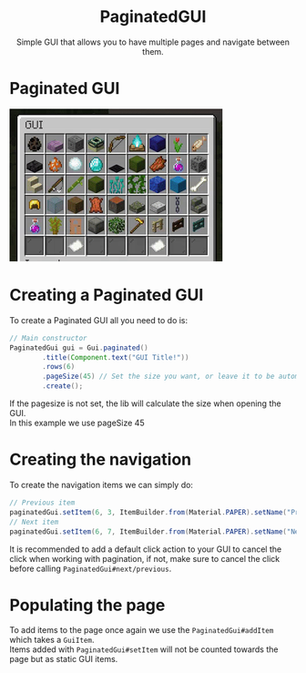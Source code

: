 <center><h1>PaginatedGUI</h1></center>
<center>
<p>Simple GUI that allows you to have multiple pages and navigate between them.</p>
</center>

# Paginated GUI

![](./assets/ezgif-6-90e434269b68.gif)

# Creating a Paginated GUI

To create a Paginated GUI all you need to do is:

```java
// Main constructor
PaginatedGui gui = Gui.paginated()
        .title(Component.text("GUI Title!"))
        .rows(6)
        .pageSize(45) // Set the size you want, or leave it to be automatic.
        .create();
```
If the pagesize is not set, the lib will calculate the size when opening the GUI.  
In this example we use pageSize 45


# Creating the navigation

To create the navigation items we can simply do:

```java
// Previous item
paginatedGui.setItem(6, 3, ItemBuilder.from(Material.PAPER).setName("Previous").asGuiItem(event -> paginatedGui.previous()));
// Next item
paginatedGui.setItem(6, 7, ItemBuilder.from(Material.PAPER).setName("Next").asGuiItem(event -> paginatedGui.next()));
```
It is recommended to add a default click action to your GUI to cancel the click when working with pagination, if not, make sure to cancel the click before calling `PaginatedGui#next/previous`.

# Populating the page

To add items to the page once again we use the `PaginatedGui#addItem` which takes a `GuiItem`.  
Items added with `PaginatedGui#setItem` will not be counted towards the page but as static GUI items.
